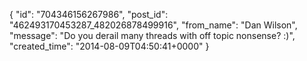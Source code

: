 {
   "id": "704346156267986",
   "post_id": "462493170453287_482026878499916",
   "from_name": "Dan Wilson",
   "message": "Do you derail many threads with off topic nonsense? :)",
   "created_time": "2014-08-09T04:50:41+0000"
 }
